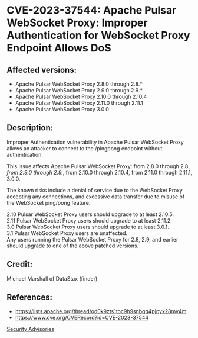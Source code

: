 # CVE-2023-37544: Apache Pulsar WebSocket Proxy: Improper Authentication for WebSocket Proxy Endpoint Allows DoS 

## Affected versions:

- Apache Pulsar WebSocket Proxy 2.8.0 through 2.8.*
- Apache Pulsar WebSocket Proxy 2.9.0 through 2.9.*
- Apache Pulsar WebSocket Proxy 2.10.0 through 2.10.4
- Apache Pulsar WebSocket Proxy 2.11.0 through 2.11.1
- Apache Pulsar WebSocket Proxy 3.0.0

## Description:

Improper Authentication vulnerability in Apache Pulsar WebSocket Proxy allows an attacker to connect to the /pingpong endpoint without authentication.

This issue affects Apache Pulsar WebSocket Proxy: from 2.8.0 through 2.8.*, from 2.9.0 through 2.9.*, from 2.10.0 through 2.10.4, from 2.11.0 through 2.11.1, 3.0.0.

The known risks include a denial of service due to the WebSocket Proxy accepting any connections, and excessive data transfer due to misuse of the WebSocket ping/pong feature.

2.10 Pulsar WebSocket Proxy users should upgrade to at least 2.10.5.<br/>
2.11 Pulsar WebSocket Proxy users should upgrade to at least 2.11.2.<br/>
3.0 Pulsar WebSocket Proxy users should upgrade to at least 3.0.1.<br/>
3.1 Pulsar WebSocket Proxy users are unaffected.<br/>
Any users running the Pulsar WebSocket Proxy for 2.8, 2.9, and earlier should upgrade to one of the above patched versions.<br/>

## Credit:

Michael Marshall of DataStax (finder)

## References:

- https://lists.apache.org/thread/od0k9zts1toc9h9snbqq4pjpyx28mv4m
- https://www.cve.org/CVERecord?id=CVE-2023-37544

[Security Advisories](index.md)